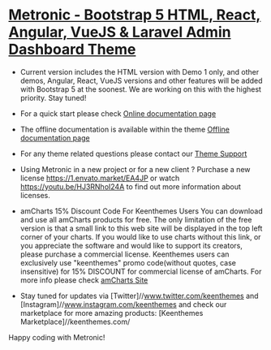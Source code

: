 # [Metronic - Bootstrap 5 HTML, React, Angular, VueJS & Laravel Admin Dashboard Theme](https://keenthemes.com/metronic)

- Current version includes the HTML version with Demo 1 only, and other demos, Angular, React, VueJS  versions and other features will be added with Bootstrap 5 at the soonest.
  We are working on this with the highest  priority. Stay tuned!

- For a quick start please check [Online documentation page](//preview.keenthemes.com/metronic8/demo1/documentation/getting-started.html)

- The offline documentation is available within the theme [Offline documentation page](//theme/dist/demo1/documentation/getting-started.html)

- For any theme related questions please contact our [Theme Support](//keenthemes.com/support/)

- Using Metronic in a new project or for a new client ? Purchase a new license https://1.envato.market/EA4JP or watch https://youtu.be/HJ3RNhoI24A to find out more information about licenses.

- amCharts 15% Discount Code For Keenthemes Users
  You can download and use all amCharts products for free. The only limitation of the free version is that a small link to this web site will be 
  displayed in the top left corner of your charts. If you would like to use charts without this link, or you appreciate the software and would 
  like to support its creators, please purchase a commercial license. Keenthemes users can exclusively use "keenthemes" promo 
  code(without quotes, case insensitive) for 15% DISCOUNT for commercial license of amCharts. For more info please check [amCharts Site](www.amcharts.com/)

- Stay tuned for updates via [Twitter]//www.twitter.com/keenthemes and [Instagram]//www.instagram.com/keenthemes and 
  check our marketplace for more amazing products: [Keenthemes Marketplace]//keenthemes.com/

Happy coding with Metronic!
